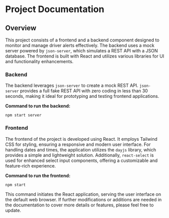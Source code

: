 # Project Documentation

## Overview

This project consists of a frontend and a backend component designed to monitor and manage driver alerts effectively. The backend uses a mock server powered by `json-server`, which simulates a REST API with a JSON database. The frontend is built with React and utilizes various libraries for UI and functionality enhancements.

### Backend

The backend leverages `json-server` to create a mock REST API. `json-server` provides a full fake REST API with zero coding in less than 30 seconds, making it ideal for prototyping and testing frontend applications.

**Command to run the backend:**

`npm start server`

### Frontend

The frontend of the project is developed using React. It employs Tailwind CSS for styling, ensuring a responsive and modern user interface. For handling dates and times, the application utilizes the `dayjs` library, which provides a simple and lightweight solution. Additionally, `react-select` is used for enhanced select input components, offering a customizable and feature-rich experience.

**Command to run the frontend:**

`npm start`

This command initiates the React application, serving the user interface on the default web browser. If further modifications or additions are needed in the documentation to cover more details or features, please feel free to update.

